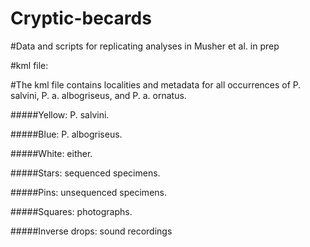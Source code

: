 # Cryptic-becards
#Data and scripts for replicating analyses in Musher et al. in prep

#kml file:

#The kml file contains localities and metadata for all occurrences of P. salvini, P. a. albogriseus, and P. a. ornatus.

#####Yellow: P. salvini. 

#####Blue: P. albogriseus. 

#####White: either. 

#####Stars: sequenced specimens. 

#####Pins: unsequenced specimens. 

#####Squares: photographs. 

#####Inverse drops: sound recordings
